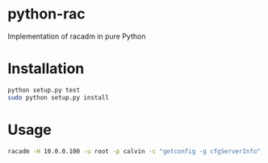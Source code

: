 python-rac
=============

Implementation of racadm in pure Python


Installation
=============

```bash
python setup.py test
sudo python setup.py install
```

Usage
=============

```bash
racadm -H 10.0.0.100 -u root -p calvin -c "getconfig -g cfgServerInfo"
```

